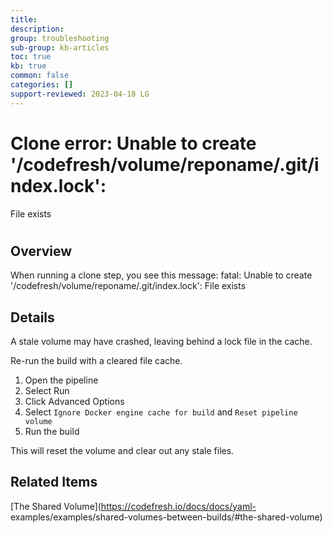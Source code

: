 ```yaml
---
title: 
description: 
group: troubleshooting
sub-group: kb-articles
toc: true
kb: true
common: false
categories: []
support-reviewed: 2023-04-18 LG
---
```


# Clone error: Unable to create '/codefresh/volume/reponame/.git/index.lock':
File exists

#

## Overview

When running a clone step, you see this message: fatal: Unable to create
'/codefresh/volume/reponame/.git/index.lock': File exists

## Details

A stale volume may have crashed, leaving behind a lock file in the cache.

Re-run the build with a cleared file cache.

  1. Open the pipeline
  2. Select Run
  3. Click Advanced Options
  4. Select `Ignore Docker engine cache for build` and `Reset pipeline volume`
  5. Run the build

This will reset the volume and clear out any stale files.

## Related Items

[The Shared Volume](https://codefresh.io/docs/docs/yaml-
examples/examples/shared-volumes-between-builds/#the-shared-volume)

